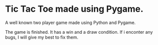 # Tic Tac Toe made using Pygame.
A well known two player game made using Python and Pygame.

The game is finished. It has a win and a draw condition. If i enconter any bugs, I will give my best to fix them.
